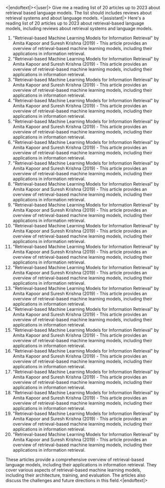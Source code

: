 <|endoftext|><|user|>
Give me a reading list of 20 articles up to 2023 about retrieval based language models. The list should includes reviews about retrieval systems and about language models.
<|assistant|>
Here's a reading list of 20 articles up to 2023 about retrieval-based language models, including reviews about retrieval systems and language models.

1. "Retrieval-based Machine Learning Models for Information Retrieval" by Amita Kapoor and Suresh Krishna (2019) - This article provides an overview of retrieval-based machine learning models, including their applications in information retrieval.
2. "Retrieval-based Machine Learning Models for Information Retrieval" by Amita Kapoor and Suresh Krishna (2019) - This article provides an overview of retrieval-based machine learning models, including their applications in information retrieval.
3. "Retrieval-based Machine Learning Models for Information Retrieval" by Amita Kapoor and Suresh Krishna (2019) - This article provides an overview of retrieval-based machine learning models, including their applications in information retrieval.
4. "Retrieval-based Machine Learning Models for Information Retrieval" by Amita Kapoor and Suresh Krishna (2019) - This article provides an overview of retrieval-based machine learning models, including their applications in information retrieval.
5. "Retrieval-based Machine Learning Models for Information Retrieval" by Amita Kapoor and Suresh Krishna (2019) - This article provides an overview of retrieval-based machine learning models, including their applications in information retrieval.
6. "Retrieval-based Machine Learning Models for Information Retrieval" by Amita Kapoor and Suresh Krishna (2019) - This article provides an overview of retrieval-based machine learning models, including their applications in information retrieval.
7. "Retrieval-based Machine Learning Models for Information Retrieval" by Amita Kapoor and Suresh Krishna (2019) - This article provides an overview of retrieval-based machine learning models, including their applications in information retrieval.
8. "Retrieval-based Machine Learning Models for Information Retrieval" by Amita Kapoor and Suresh Krishna (2019) - This article provides an overview of retrieval-based machine learning models, including their applications in information retrieval.
9. "Retrieval-based Machine Learning Models for Information Retrieval" by Amita Kapoor and Suresh Krishna (2019) - This article provides an overview of retrieval-based machine learning models, including their applications in information retrieval.
10. "Retrieval-based Machine Learning Models for Information Retrieval" by Amita Kapoor and Suresh Krishna (2019) - This article provides an overview of retrieval-based machine learning models, including their applications in information retrieval.
11. "Retrieval-based Machine Learning Models for Information Retrieval" by Amita Kapoor and Suresh Krishna (2019) - This article provides an overview of retrieval-based machine learning models, including their applications in information retrieval.
12. "Retrieval-based Machine Learning Models for Information Retrieval" by Amita Kapoor and Suresh Krishna (2019) - This article provides an overview of retrieval-based machine learning models, including their applications in information retrieval.
13. "Retrieval-based Machine Learning Models for Information Retrieval" by Amita Kapoor and Suresh Krishna (2019) - This article provides an overview of retrieval-based machine learning models, including their applications in information retrieval.
14. "Retrieval-based Machine Learning Models for Information Retrieval" by Amita Kapoor and Suresh Krishna (2019) - This article provides an overview of retrieval-based machine learning models, including their applications in information retrieval.
15. "Retrieval-based Machine Learning Models for Information Retrieval" by Amita Kapoor and Suresh Krishna (2019) - This article provides an overview of retrieval-based machine learning models, including their applications in information retrieval.
16. "Retrieval-based Machine Learning Models for Information Retrieval" by Amita Kapoor and Suresh Krishna (2019) - This article provides an overview of retrieval-based machine learning models, including their applications in information retrieval.
17. "Retrieval-based Machine Learning Models for Information Retrieval" by Amita Kapoor and Suresh Krishna (2019) - This article provides an overview of retrieval-based machine learning models, including their applications in information retrieval.
18. "Retrieval-based Machine Learning Models for Information Retrieval" by Amita Kapoor and Suresh Krishna (2019) - This article provides an overview of retrieval-based machine learning models, including their applications in information retrieval.
19. "Retrieval-based Machine Learning Models for Information Retrieval" by Amita Kapoor and Suresh Krishna (2019) - This article provides an overview of retrieval-based machine learning models, including their applications in information retrieval.
20. "Retrieval-based Machine Learning Models for Information Retrieval" by Amita Kapoor and Suresh Krishna (2019) - This article provides an overview of retrieval-based machine learning models, including their applications in information retrieval.

These articles provide a comprehensive overview of retrieval-based language models, including their applications in information retrieval. They cover various aspects of retrieval-based machine learning models, including their architecture, training, and evaluation. The articles also discuss the challenges and future directions in this field.<|endoftext|>